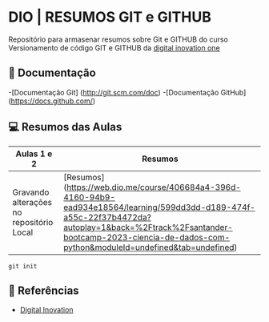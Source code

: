 
# DIO | RESUMOS GIT e GITHUB 

Repositório para armasenar resumos sobre Git e GITHUB do curso Versionamento de código GIT e GITHUB da [digital inovation one](http://dio.me/)

## 📑 Documentação 
-[Documentação Git] (http://git.scm.com/doc)
-[Documentação GitHub] (https://docs.github.com/)

## 💻 Resumos das Aulas 

| Aulas 1 e 2 | Resumos |
| ------| --------|
| Gravando alterações no repositório Local | [Resumos] (https://web.dio.me/course/406684a4-396d-4160-94b9-ead934e18564/learning/599dd3dd-d189-474f-a55c-22f37b4472da?autoplay=1&back=%2Ftrack%2Fsantander-bootcamp-2023-ciencia-de-dados-com-python&moduleId=undefined&tab=undefined) |


``` 
git init 
```
## 🔎 Referências
- [Digital Inovation](dio.me)
